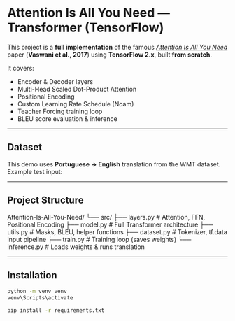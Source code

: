 # Attention Is All You Need — Transformer (TensorFlow)

This project is a **full implementation** of the famous [*Attention Is All You Need*](https://arxiv.org/abs/1706.03762) paper (**Vaswani et al., 2017**) using **TensorFlow 2.x**, built **from scratch**.

It covers:
- Encoder & Decoder layers
- Multi-Head Scaled Dot-Product Attention
- Positional Encoding
- Custom Learning Rate Schedule (Noam)
- Teacher Forcing training loop
- BLEU score evaluation & inference

---

## **Dataset**

This demo uses **Portuguese → English** translation from the WMT dataset.  
Example test input:

---

## **Project Structure**
  Attention-Is-All-You-Need/
└── src/
├── layers.py # Attention, FFN, Positional Encoding
├── model.py # Full Transformer architecture
├── utils.py # Masks, BLEU, helper functions
├── dataset.py # Tokenizer, tf.data input pipeline
├── train.py # Training loop (saves weights)
└── inference.py # Loads weights & runs translation


---

## **Installation**

```bash
python -m venv venv
venv\Scripts\activate      

pip install -r requirements.txt

